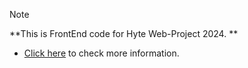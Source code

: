 > [!NOTE]
>   **This is FrontEnd code for Hyte Web-Project 2024. **
> - [Click here]([https://jerek.norwayeast.cloudapp.azure.com/](https://github.com/jerekarp/hyte-backend)https://github.com/jerekarp/hyte-backend) to check more information.
